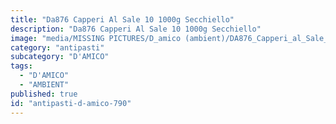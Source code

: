```yaml
---
title: "Da876 Capperi Al Sale 10 1000g Secchiello"
description: "Da876 Capperi Al Sale 10 1000g Secchiello"
image: "media/MISSING PICTURES/D_amico (ambient)/DA876_Capperi_al_Sale_10_1000g_Secchiello.jpg"
category: "antipasti"
subcategory: "D'AMICO"
tags:
  - "D'AMICO"
  - "AMBIENT"
published: true
id: "antipasti-d-amico-790"
---
```

